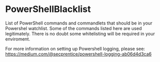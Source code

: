 # PowerShellBlacklist
List of PowerShell commands and commandlets that should be in your Powershel watchlist. 
Some of the commands listed here are used legitimately. There is no doubt some whitelisting will be required in your enviroment.


For more information on setting up Powershell logging, please see: https://medium.com/@secprentice/powershell-logging-ab06d4d3ca6
